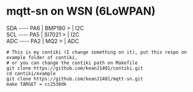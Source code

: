 # mqtt-sn on WSN (6LoWPAN)



SDA ---- PA6 |   BMP180 > | I2C <br>
SCL ---- PA5 |   SI7021 > | I2C <br>
ADC ---- PA2 |   MQ2    > | ADC <br>
```
# This is my contiki (I change something on it), put this respo on example folder of contiki,
# or you can change the contiki path on Makefile
git clone https://github.com/keanJ1401/contiki.git
cd contiki/example
git clone https://github.com/keanJ1401/mqtt-sn.git
make TARGET = cc2538dk
```
